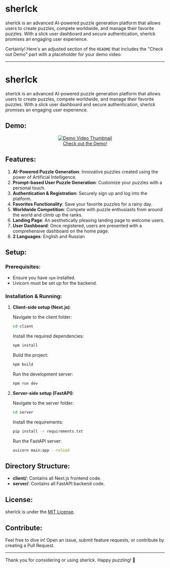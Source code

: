 # sherlck

sherlck is an advanced AI-powered puzzle generation platform that allows users to create puzzles, compete worldwide, and manage their favorite puzzles. With a slick user dashboard and secure authentication, sherlck promises an engaging user experience.

Certainly! Here's an adjusted section of the `README` that includes the "Check out Demo" part with a placeholder for your demo video:

---

# sherlck

sherlck is an advanced AI-powered puzzle generation platform that allows users to create puzzles, compete worldwide, and manage their favorite puzzles. With a slick user dashboard and secure authentication, sherlck promises an engaging user experience.

## Demo:

<p align="center">
  <a href="https://youtu.be/DusZlzNnpm4">
    <img src="./client/public/thimbnail.png" alt="Demo Video Thumbnail">
    <br>
    Check out the Demo!
  </a>
</p>

## Features:

1. **AI-Powered Puzzle Generation**: Innovative puzzles created using the power of Artificial Intelligence.
2. **Prompt-based User Puzzle Generation**: Customize your puzzles with a personal touch.
3. **Authentication & Registration**: Securely sign up and log into the platform.
4. **Favorites Functionality**: Save your favorite puzzles for a rainy day.
5. **Worldwide Competition**: Compete with puzzle enthusiasts from around the world and climb up the ranks.
6. **Landing Page**: An aesthetically pleasing landing page to welcome users.
7. **User Dashboard**: Once registered, users are presented with a comprehensive dashboard on the home page.
8. **2 Languages**: English and Russian

## Setup:

### Prerequisites:

- Ensure you have `npm` installed.
- Uvicorn must be set up for the backend.

### Installation & Running:

1. **Client-side setup (Next.js)**:

   Navigate to the client folder:
   ```bash
   cd client
   ```

   Install the required dependencies:
   ```bash
   npm install
   ```

   Build the project:
   ```bash
   npm build
   ```

   Run the development server:
   ```bash
   npm run dev
   ```

2. **Server-side setup (FastAPI)**:

   Navigate to the server folder:
   ```bash
   cd server
   ```

   Install the requirements:
   ```bash
   pip install -r requirements.txt
   ```

   Run the FastAPI server:
   ```bash
   uvicorn main:app --reload
   ```

## Directory Structure:

- **client/**: Contains all Next.js frontend code.
- **server/**: Contains all FastAPI backend code.

## License:

sherlck is under the [MIT License](LICENSE).

## Contribute:

Feel free to dive in! Open an issue, submit feature requests, or contribute by creating a Pull Request.

---

Thank you for considering or using sherlck. Happy puzzling! 🧩
